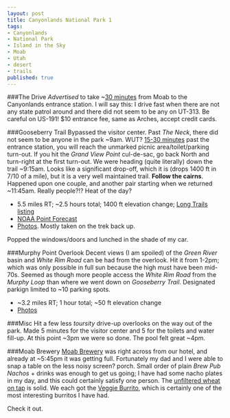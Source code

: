 ```yaml
---
layout: post
title: Canyonlands National Park 1
tags:
- Canyonlands
- National Park
- Island in the Sky
- Moab
- Utah
- desert
- trails
published: true
---
```

###The Drive
_Advertised_ to take ~[30 minutes](https://goo.gl/maps/EQCqb)
from Moab to the Canyonlands entrance station. I will say this:
I drive fast when there are not any state patrol around and there did not
seem to be any on UT-313. Be careful on US-191! $10 entrance fee, same as
Arches, accept credit cards.


###Gooseberry Trail
Bypassed the visitor center. Past _The Neck_, there did not seem to be anyone
in the park ~9am. WUT? [15-30 minutes](https://goo.gl/maps/oRYdt) past the
entrance station, you will reach the unmarked picnic area/toilet/parking turn-out.
If you hit the _Grand View Point_ cul-de-sac, go back North and turn-right
at the first turn-out. We were heading (quite literally) down the trail
~9:15am. Looks like a significant drop-off, which it is
(drops 1400 ft in 7/10 of a mile), but it is a very well maintained trail.
__Follow the cairns__. Happened upon one couple, and another pair starting when
we returned ~11:45am. Really people?!? Heat of the day?

- 5.5 miles RT; ~2.5 hours total; 1400 ft elevation change;
[Long Trails listing](http://www.nps.gov/cany/planyourvisit/iskylonghikes.htm)
- [NOAA Point Forecast](http://forecast.weather.gov/MapClick.php?lat=38.3349652&lon=-109.8291351)
- [Photos](https://www.dropbox.com/sc/5a0rampqpa9mt1m/AACYOMEA86EZm02r9iJoh8nPa).
Mostly taken on the trek back up.

Popped the windows/doors and lunched in the shade of my car.


###Murphy Point Overlook
Decent views (I am spoiled) of the _Green River_ basin and _White Rim Road_
can be had from the overlook. Hit it from 1-2pm; which was only possible in
full sun because the high must have been mid-70s. Seemed as though more
people access the _White Rim Road_ from the _Murphy Loop_ than where we went
down on _Gooseberry Trail_. Designated parkign limited to ~10 parking spots.

- ~3.2 miles RT; 1 hour total; ~50 ft elevation change
- [Photos](https://www.dropbox.com/sc/dwbi333slprezmp/AABuZ7sbMMy8DLlxv2gmUS0wa)


###Misc
Hit a few less _toursity_ drive-up overlooks on the way out of the park.
Made 5 minutes for the visitor center and 5 for the toilets and water fill-up.
At this point ~3pm we were so done. The pool felt great ~4pm.


###Moab Brewery
[Moab Brewery](http://www.yelp.com/biz/moab-brewery-moab-2) was right across
from our hotel, and already at ~5:45pm it was getting full. Fortunately my dad
and I were able to snap a table on the less noisy screen? porch. Small order
of plain _Brew Pub Nachos_ + drinks was enough to get us going; I have had
some nacho plates in my day, and this could certainly satisfy one person.
The [unfiltered wheat on tap](http://www.themoabbrewery.com/brewery.html) is solid.
We each got the [Veggie Burrito](http://www.themoabbrewery.com/menu.html),
which is certainly one of the most interesting burritos I have had.

Check it out.
